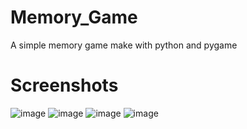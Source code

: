 # Memory_Game

A simple memory game make with python and pygame

# Screenshots

![image](https://user-images.githubusercontent.com/90514547/138630064-e096f278-52df-4455-b6e9-5432369603a8.png)
![image](https://user-images.githubusercontent.com/90514547/138630105-800f5167-4376-4536-8f61-f3a5b94c61da.png)
![image](https://user-images.githubusercontent.com/90514547/138630168-6adecd4c-a5e4-4694-a5fc-1f4f3c4f1252.png)
![image](https://user-images.githubusercontent.com/90514547/138630290-2695bfdc-8a56-4887-893a-164e434787d5.png)
